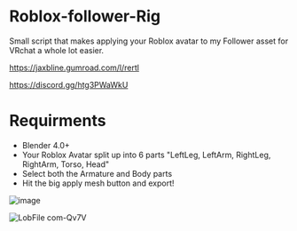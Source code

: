 # Roblox-follower-Rig
Small script that makes applying your Roblox avatar to my Follower asset for VRchat a whole lot easier.

https://jaxbline.gumroad.com/l/rertl

https://discord.gg/htg3PWaWkU


# Requirments
* Blender 4.0+
* Your Roblox Avatar split up into 6 parts "LeftLeg, LeftArm, RightLeg, RightArm, Torso, Head"
* Select both the Armature and Body parts
* Hit the big apply mesh button and export!


![image](https://github.com/user-attachments/assets/565efb6b-6b4e-4b5b-b8bc-06f87140c935)


![LobFile com-Qv7V](https://github.com/user-attachments/assets/9f19cb6d-453e-439b-ada1-2c7c19dec34b)
